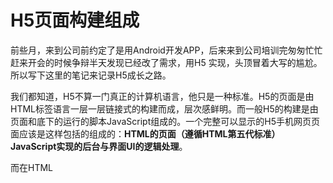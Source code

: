 # H5页面构建组成

前些月，来到公司前约定了是用Android开发APP，后来来到公司培训完匆匆忙忙赶来开会的时候争辩半天发现已经改了需求，用H5 实现，头顶冒着大写的尴尬。所以写下这里的笔记来记录H5成长之路。

我们都知道，H5不算一门真正的计算机语言，他只是一种标准。H5的页面是由HTML标签语言一层一层链接式的构建而成，层次感鲜明。而一般H5的构建是由页面和底下的运行的脚本JavaScript组成的。一个完整可以显示的H5手机网页页面应该是这样包括的组成的：**HTML的页面（遵循HTML第五代标准）** **JavaScript实现的后台与界面UI的逻辑处理**。

而在HTML
